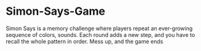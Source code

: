 # Simon-Says-Game
Simon Says is a memory challenge where players repeat an ever-growing sequence of colors, sounds. Each round adds a new step, and you have to recall the whole pattern in order. Mess up, and the game ends
